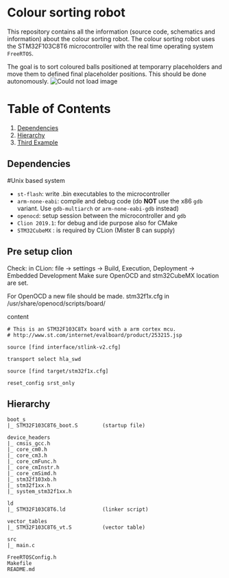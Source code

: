 # Colour sorting robot

This repository contains all the information (source code, schematics and information) about the colour sorting robot.
The colour sorting robot uses the STM32F103C8T6 microcontroller with the real time operating system `FreeRTOS`. 


The goal is to sort coloured balls positioned at temporarry placeholders and move them to defined final placeholder positions. This should be done autonomously.
![Could not load image](https://i.ibb.co/vJ0bNQF/robot.png "Schematic view of the issue ")

# Table of Contents
1. [Dependencies](#Dependencies)
2. [Hierarchy](#Hierarchy)
3. [Third Example](#third-example)

## Dependencies

#Unix based system
* `st-flash`:  write .bin executables to the microcontroller
* `arm-none-eabi`: compile and debug code (do **NOT** use the x86 `gdb` variant. Use `gdb-multiarch` or `arm-none-eabi-gdb` instead)
* `openocd`: setup session between the microcontroller and `gdb`
* `Clion 2019.1`: for debug and ide purpose also for CMake
* `STM32CubeMX` : is required by CLion (Mister B can supply)

## Pre setup clion
Check: in CLion:
file -> settings -> Build, Execution, Deployment -> Embedded Development
Make sure OpenOCD and stm32CubeMX location are set.

For OpenOCD a new file should be made.
stm32f1x.cfg in /usr/share/openocd/scripts/board/

content
```
# This is an STM32F103C8Tx board with a arm cortex mcu.
# http://www.st.com/internet/evalboard/product/253215.jsp

source [find interface/stlink-v2.cfg]

transport select hla_swd

source [find target/stm32f1x.cfg]

reset_config srst_only
```


## Hierarchy
```
boot_s
|_ STM32F103C8T6_boot.S        (startup file)

device_headers
|_ cmsis_gcc.h
|_ core_cm0.h
|_ core_cm3.h
|_ core_cmFunc.h
|_ core_cmInstr.h
|_ core_cmSimd.h
|_ stm32f103xb.h
|_ stm32f1xx.h
|_ system_stm32f1xx.h

ld
|_ STM32F103C8T6.ld            (linker script)

vector_tables
|_ STM32F103C8T6_vt.S          (vector table)

src
|_ main.c

FreeRTOSConfig.h
Makefile 
README.md
```

